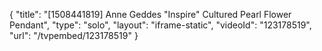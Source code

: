 {
    "title": "[1508441819] Anne Geddes \"Inspire\" Cultured Pearl Flower Pendant",
    "type": "solo",
    "layout": "iframe-static",
    "videoId": "123178519",
    "url": "\/tvpembed\/123178519"
}